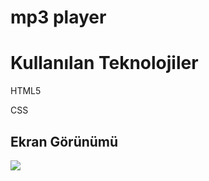 <h1> mp3 player </h1>

<h1> Kullanılan Teknolojiler </h1>

HTML5

CSS

<h2> Ekran Görünümü</h2>

![](screen.gif)

